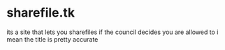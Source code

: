 # sharefile.tk

its a site that lets you sharefiles if the council decides you are allowed to
i mean the title is pretty accurate
